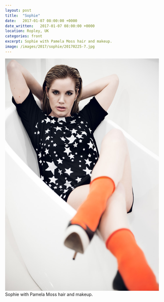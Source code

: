```yaml
---
layout: post
title:  "Sophie"
date:   2017-01-07 08:00:00 +0000
date_written:   2017-01-07 08:00:00 +0000
location: Ropley, UK
categories: front
excerpt: Sophie with Pamela Moss hair and makeup.
image: /images/2017/sophie/20170225-7.jpg
---
```

<img src='/images/2017/sophie/20170225-7.jpg'/>
Sophie with Pamela Moss hair and makeup.
